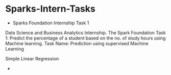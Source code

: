# Sparks-Intern-Tasks
- Sparks Foundation Internship Task 1

Data Science and Business Analytics Internship.
The Spark Foundation
Task 1: Predict the percentage of a student based on the no. of study hours using Machine learning.
Task Name: Prediction using supervised Machine Learning

Simple Linear Regression


- 
